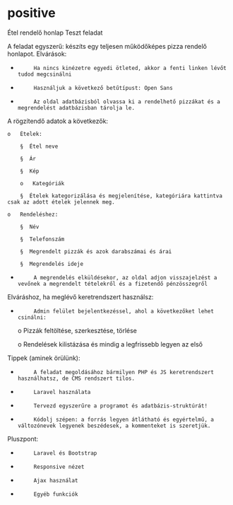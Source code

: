 # positive
Étel rendelő honlap Teszt feladat


A feladat egyszerű: készíts egy teljesen működőképes pizza rendelő honlapot.
Elvárások:

-          Ha nincs kinézetre egyedi ötleted, akkor a fenti linken lévőt tudod megcsinálni

-          Használjuk a következő betűtípust: Open Sans

-          Az oldal adatbázisból olvassa ki a rendelhető pizzákat és a megrendelést adatbázisban tárolja le. 
A rögzítendő adatok a következők:

    o   Ételek:

        §  Étel neve

        §  Ár

        §  Kép

        o   Kategóriák

        §  Ételek kategorizálása és megjelenítése, kategóriára kattintva csak az adott ételek jelennek meg.

    o   Rendeléshez:

        §  Név

        §  Telefonszám

        §  Megrendelt pizzák és azok darabszámai és árai

        §  Megrendelés ideje
    

-          A megrendelés elküldésekor, az oldal adjon visszajelzést a vevőnek a megrendelt tételekről és a fizetendő pénzösszegről

 

Elváráshoz, ha meglévő keretrendszert használsz:

-          Admin felület bejelentkezéssel, ahol a következőket lehet csinálni:

    o   Pizzák feltöltése, szerkesztése, törlése

    o   Rendelések kilistázása és mindig a legfrissebb legyen az első

 

Tippek (aminek örülünk):

-          A feladat megoldásához bármilyen PHP és JS keretrendszert használhatsz, de CMS rendszert tilos.

-          Laravel használata  

-          Tervezd egyszerűre a programot és adatbázis-struktúrát!

-          Kódolj szépen: a forrás legyen átlátható és egyértelmű, a változónevek legyenek beszédesek, a kommenteket is szeretjük.

 

Pluszpont:

-          Laravel és Bootstrap

-          Responsive nézet

-          Ajax használat

-          Egyéb funkciók

 
